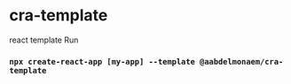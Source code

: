 # cra-template
react template
Run 
### `npx create-react-app [my-app] --template @aabdelmonaem/cra-template`